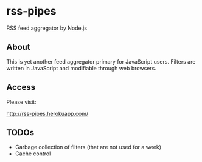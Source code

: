 rss-pipes
=========

RSS feed aggregator by Node.js

About
-----

This is yet another feed aggregator primary for JavaScript users.
Filters are written in JavaScript and modifiable through web browsers.

Access
------

Please visit:

<http://rss-pipes.herokuapp.com/>

TODOs
-----

* Garbage collection of filters (that are not used for a week)
* Cache control
